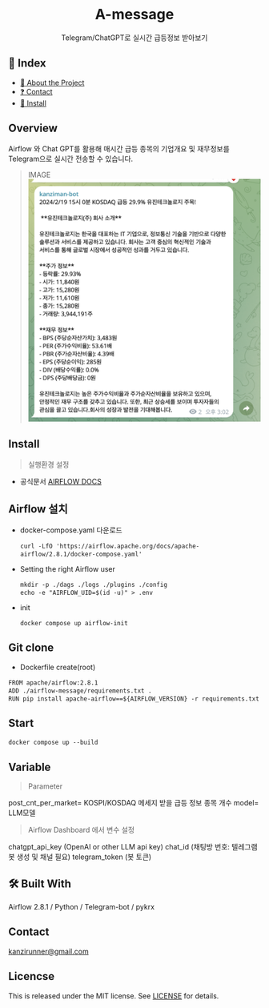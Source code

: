 <!-- PROJECT LOGO -->
<br />
<div align="center">

# A-message

Telegram/ChatGPT로 실시간 급등정보 받아보기

</div>

## 📗 Index

-   [📖 About the Project](#about-project)
-   [❓ Contact](#contact)
-   [📝 Install](#install)

<!-- ABOUT THE PROJECT -->

## Overview <a name="about-project"></a>

Airflow 와 Chat GPT를 활용해 매시간 급등 종목의 기업개요 및 재무정보를 Telegram으로 실시간 전송할 수 있습니다.

> IMAGE
> ![alt text](image.png)

## Install <a name="install"></a>

> 실행환경 설정

-   공식문서 [AIRFLOW DOCS](https://airflow.apache.org/docs/apache-airflow/stable/howto/docker-compose/index.html)

## Airflow 설치

-   docker-compose.yaml 다운로드

    ```
    curl -LfO 'https://airflow.apache.org/docs/apache-airflow/2.8.1/docker-compose.yaml'
    ```

-   Setting the right Airflow user
    ```
    mkdir -p ./dags ./logs ./plugins ./config
    echo -e "AIRFLOW_UID=$(id -u)" > .env
    ```
-   init
    ```
    docker compose up airflow-init
    ```

## Git clone

-   Dockerfile create(root)

```
FROM apache/airflow:2.8.1
ADD ./airflow-message/requirements.txt .
RUN pip install apache-airflow==${AIRFLOW_VERSION} -r requirements.txt
```

## Start

    docker compose up --build

## Variable

> Parameter

post_cnt_per_market= KOSPI/KOSDAQ 메세지 받을 급등 정보 종목 개수
model= LLM모델

> Airflow Dashboard 에서 변수 설정

chatgpt_api_key (OpenAI or other LLM api key)
chat_id (채팅방 번호: 텔레그램 봇 생성 및 채널 필요)
telegram_token (봇 토큰)

## 🛠 Built With <a name="built-with"></a>

Airflow 2.8.1 / Python / Telegram-bot / pykrx

## Contact <a name="contact"></a>

kanzirunner@gmail.com

## Licencse <a name="license"></a>

This is released under the MIT license. See [LICENSE](https://choosealicense.com/licenses/mit/) for details.
